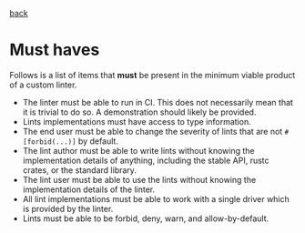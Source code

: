 [back](./README.md)

# Must haves

Follows is a list of items that **must** be present in the minimum viable product of a custom linter.

- The linter must be able to run in CI. This does not necessarily mean that it is trivial to do so. A demonstration should likely be provided.
- Lints implementations must have access to type information.
- The end user must be able to change the severity of lints that are not `#[forbid(...)]` by default.
- The lint author must be able to write lints without knowing the implementation details of anything, including the stable API, rustc crates, or the standard library.
- The lint user must be able to use the lints without knowing the implementation details of the linter.
- All lint implementations must be able to work with a single driver which is provided by the linter.
- Lints must be able to be forbid, deny, warn, and allow-by-default.
